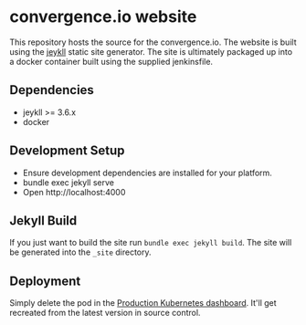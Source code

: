 # convergence.io website
This repository hosts the source for the convergence.io. The website is built using the [jeykll](https://jekyllrb.com/) static site generator. The site is ultimately packaged up into a docker container built using the supplied jenkinsfile.


## Dependencies

 * jeykll >= 3.6.x
 * docker


## Development Setup

 * Ensure development dependencies are installed for your platform.
 * bundle exec jekyll serve
 * Open http://localhost:4000


## Jekyll Build
If you just want to build the site run `bundle exec jekyll build`. The site will be generated into the `_site` directory.

## Deployment
Simply delete the pod in the [Production Kubernetes dashboard](https://k8s.prod.convergencelabs.tech/#!/pod?namespace=convergence).  It'll get recreated from the latest version in source control.
